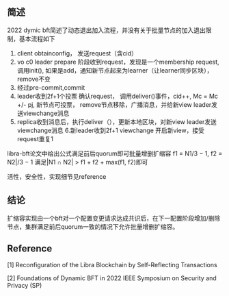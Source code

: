 ## 简述

2022 dymic bft简述了动态退出加入流程，并没有关于批量节点的加入退出限制，基本流程如下

1. client obtainconfig， 发送request（含cid）
2. vo c0 leader prepare 阶段收到request，发现是一个membership request, 调用init(),  如果是add，通知新节点起来为learner（让learner同步区块）， remove不变
3. 经过pre-commit,commit
4. leader收到2f+1个投票 确认request， 调用deliver()事件，cid++, Mc = Mc  +/- pj, 新节点可投票， remove节点移除，广播消息，并给新view leader发送viewchange消息
5. replica收到消息后，执行deliver（），更新本地区块，对新view leader发送viewchange消息
  6.新leader收到2f+1 viewchange 开启新view，接受request重复1

libra-bft论文中给出公式满足前后quorum即可批量增删扩缩容
f1 = N1/3 − 1, f2 = N2|/3 − 1 
满足|N1 ∩ N2| > f1 + f2 + max(f1, f2)即可

活性，安全性，实现细节见reference

## 结论

扩缩容实现由一个bft对一个配置变更请求达成共识后，在下一配置阶段增加/删除节点，集群满足前后quorum一致的情况下允许批量增删扩缩容。

## Reference

[1] Reconfiguration of the Libra Blockchain by Self-Reflecting Transactions 

[2] Foundations of Dynamic BFT in 2022 IEEE Symposium on Security and Privacy (SP) 